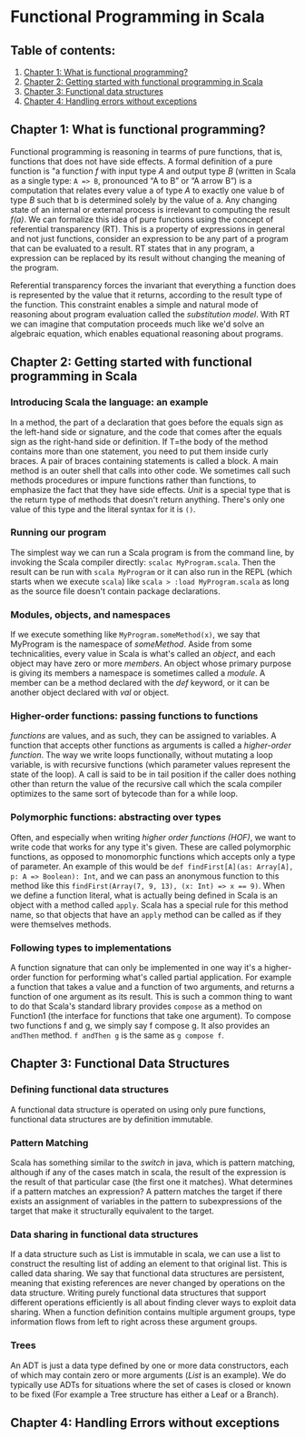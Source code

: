 # Functional Programming in Scala

## Table of contents:

1. [Chapter 1: What is functional programming?](#Chapter1)
2. [Chapter 2: Getting started with functional programming in Scala](#Chapter2)
3. [Chapter 3: Functional data structures](#Chapter3)
4. [Chapter 4: Handling errors without exceptions](#Chapter4)

## Chapter 1: What is functional programming?<a name="Chapter1"></a>

Functional programming is reasoning in tearms of pure functions, that is, functions that does not have side effects. A formal definition of a pure
function is "a function _f_ with input type _A_ and output type _B_ (written in Scala as a single type: `A => B`, pronounced “A to B” or “A arrow B”)
is a computation that relates every value a of type _A_ to exactly one value b of type _B_ such that b is determined solely by the value of a. Any
changing state of an internal or external process is irrelevant to computing the result _f(a)_.
We can formalize this idea of pure functions using the concept of referential transparency (RT). This is a property of expressions in general and not
just functions, consider an expression to be any part of a program that can be evaluated to a result. RT states that in any program, a expression
can be replaced by its result without changing the meaning of the program.

Referential transparency forces the invariant that everything a function does is represented by the value that it returns, according to the result
type of the function. This constraint enables a simple and natural mode of reasoning about program evaluation called the _substitution model_. With RT
we can imagine that computation proceeds much like we'd solve an algebraic equation, which enables equational reasoning about programs.

## Chapter 2: Getting started with functional programming in Scala<a name="Chapter2"></a>

### Introducing Scala the language: an example

In a method, the part of a declaration that goes before the equals sign as the left-hand side or signature, and the code that comes after the equals
sign as the right-hand side or definition. If T=the body of the method contains more than one statement, you need to put them inside curly braces. A
pair of braces containing statements is called a block.
A main method is an outer shell that calls into other code. We sometimes call such methods procedures or impure functions rather than functions, to
emphasize the fact that they have side effects. _Unit_ is a special type that is the return type of methods that doesn't return anything. There's
only one value of this type and the literal syntax for it is `()`.

### Running our program

The simplest way we can run a Scala program is from the command line, by invoking the Scala compiler directly: `scalac MyProgram.scala`. Then the
result can be run with `scala MyProgram` or it can also run in the REPL (which starts when we execute `scala`) like `scala > :load MyProgram.scala` as
long as the source file doesn't contain package declarations.

### Modules, objects, and namespaces

If we execute something like `MyProgram.someMethod(x)`, we say that MyProgram is the namespace of _someMethod_. Aside from some technicalities, every
value in Scala is what's called an _object_, and each object may have zero or more _members_. An object whose primary purpose is giving its members a
namespace is sometimes called a _module_. A member can be a method declared with the _def_ keyword, or it can be another object declared with _val_ or
object.

### Higher-order functions: passing functions to functions

_functions_ are values, and as such, they can be assigned to variables. A function that accepts other functions as arguments is called a
_higher-order function_. The way we write loops functionally, without mutating a loop variable, is with recursive functions (which parameter
values represent the state of the loop). A call is said to be in tail position if the caller does nothing other than return the value of the recursive
call which the scala compiler optimizes to the same sort of bytecode than for a while loop.

### Polymorphic functions: abstracting over types

Often, and especially when writing _higher order functions (HOF)_, we want to write code that works for any type it's given. These are called
polymorphic functions, as opposed to monomorphic functions which accepts only a type of parameter. An example of this would
be `def findFirst[A](as: Array[A], p: A => Boolean): Int`, and we can pass an anonymous function to this method like this `findFirst(Array(7, 9,
13), (x: Int) => x == 9)`. When we define a function literal, what is actually being defined in Scala is an object with a method called `apply`.
Scala has a special rule for this method name, so that objects that have an `apply` method can be called as if they were themselves methods.

### Following types to implementations

A function signature that can only be implemented in one way it's a higher-order function for performing what's called partial application. For
example a function that takes a value and a function of two arguments, and returns a function of one argument as its result. This is such a common
thing to want to do that Scala's standard library provides `compose` as a method on Function1 (the interface for functions that take one argument). To
compose two functions f and g, we simply say f compose g. It also provides an `andThen` method. `f andThen g` is the same as `g compose f`.

## Chapter 3: Functional Data Structures<a name="Chapter3"></a>

### Defining functional data structures

A functional data structure is operated on using only pure functions, functional data structures are by definition immutable.

### Pattern Matching

Scala has something similar to the _switch_ in java, which is pattern matching, although if any of the cases match in scala, the result of the
expression is the result of that particular case (the first one it matches). What determines if a pattern matches an expression? A pattern matches the
target if there exists an assignment of variables in the pattern to subexpressions of the target that make it structurally equivalent to the target.

### Data sharing in functional data structures

If a data structure such as List is immutable in scala, we can use a list to construct the resulting list of adding an element to that original list.
This is called data sharing. We say that functional data structures are persistent, meaning that existing references are never changed by operations
on the data structure. Writing purely functional data structures that support different operations efficiently is all about finding clever ways
to exploit data sharing. When a function definition contains multiple argument groups, type information flows from left to right across these argument
groups.

### Trees

An ADT is just a data type defined by one or more data constructors, each of which may contain zero or more arguments (_List_ is an example). We do
typically use ADTs for situations where the set of cases is closed or known to be fixed (For example a Tree structure has either a Leaf or a Branch).

## Chapter 4: Handling Errors without exceptions<a name="Chapter4"></a>